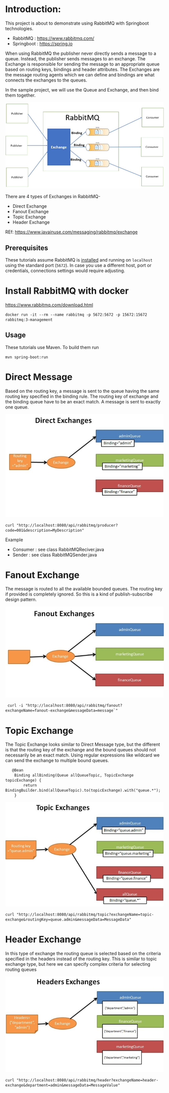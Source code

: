 
# Introduction:

This project is about to demonstrate using RabbitMQ with Springboot technologies.

- RabbitMQ : https://www.rabbitmq.com/
 - Springboot : https://spring.io


When using RabbitMQ the publisher never directly sends a message to a queue. Instead, the publisher sends messages to an exchange. 
The Exchange is responsible for sending the message to an appropriate queue based on routing keys, bindings and header attributes. 
The Exchanges are the message routing agents which we can define and bindings are what connects the exchanges to the queues. 

In the sample project, we will use the Queue and Exchange, and then bind them together.

![RabbitmQ](images/rabbit-min.jpg)

There are 4 types of Exchanges in RabbitMQ-
- Direct Exchange
- Fanout Exchange
- Topic Exchange
- Header Exchange

REf: https://www.javainuse.com/messaging/rabbitmq/exchange

## Prerequisites
These tutorials assume RabbitMQ is [installed](https://rabbitmq.com/download.html) and running
on `localhost` using the standard port (`5672`). In case you use
a different host, port or credentials, connections settings would require adjusting.

# Install RabbitMQ with docker
https://www.rabbitmq.com/download.html
````
docker run -it --rm --name rabbitmq -p 5672:5672 -p 15672:15672 rabbitmq:3-management
````

## Usage

These tutorials use Maven. To build them run

````
mvn spring-boot:run
````

# Direct Message

Based on the routing key, a message is sent to the queue having the same routing key specified in the binding rule. 
The routing key of exchange and the binding queue have to be an exact match. A message is sent to exactly one queue.


![Direct Message](images/3-rabbit-direct-exchange-min.jpg)

````
curl "http://localhost:8080/api/rabbitmq/producer?code=001&description=MyDescription"
````

Example 
- Consumer : see class RabbitMQReciver.java  
- Sender : see class RabbitMQSender.java

# Fanout Exchange
The message is routed to all the available bounded queues. The routing key if provided is completely ignored. So this is a kind of publish-subscribe design pattern.

![Fanout](images/3-rabbit-fanout-exchange-min.jpg)

````
 curl -i "http://localhost:8080/api/rabbitmq/fanout?exchangeName=fanout-exchange&messageData=message`"
````

# Topic Exchange

The Topic Exchange looks similar to Direct Message type, but the different is that the routing key of the exchange and the bound queues should not necessarily be an exact match. 
Using regular expressions like wildcard we can send the exchange to multiple bound queues.
````
   @Bean
    Binding allBinding(Queue allQueueTopic, TopicExchange topicExchange) {
        return BindingBuilder.bind(allQueueTopic).to(topicExchange).with("queue.*");
    }
````
![topic-exchange](images/3-rabbit-topic-exchange-min.jpg)
````
curl "http://localhost:8080/api/rabbitmq/topic?exchangeName=topic-exchange&routingKey=queue.admin&messageData=MessageData"
````

# Header Exchange
In this type of exchange the routing queue is selected based on the criteria specified in the headers instead of the routing key. 
This is similar to topic exchange type, but here we can specify complex criteria for selecting routing queues

![Header Exchange](images/3-rabbit-header-exchange-min.jpg)

````
curl "http://localhost:8080/api/rabbitmq/header?exchangeName=header-exchange&department=admin&messageData=MessageValue"
````
